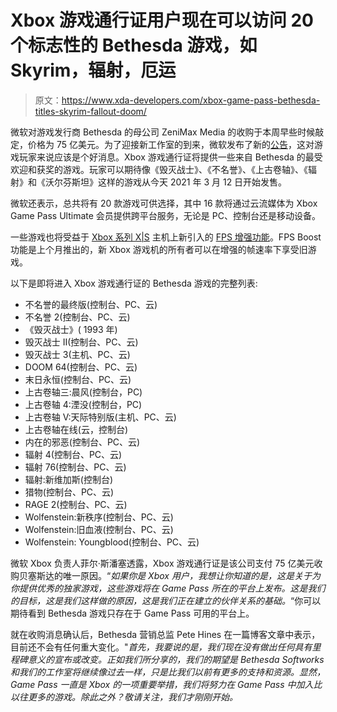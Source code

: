 # Xbox 游戏通行证用户现在可以访问 20 个标志性的 Bethesda 游戏，如 Skyrim，辐射，厄运

> 原文：<https://www.xda-developers.com/xbox-game-pass-bethesda-titles-skyrim-fallout-doom/>

微软对游戏发行商 Bethesda 的母公司 ZeniMax Media 的收购于本周早些时候敲定，价格为 75 亿美元。为了迎接新工作室的到来，微软发布了新的[公告](https://news.xbox.com/en-us/2021/03/11/20-bethesda-games-now-on-xbox-game-pass/)，这对游戏玩家来说应该是个好消息。Xbox 游戏通行证将提供一些来自 Bethesda 的最受欢迎和获奖的游戏。玩家可以期待像《毁灭战士》、《不名誉》、《上古卷轴》、《辐射》和《沃尔芬斯坦》这样的游戏从今天 2021 年 3 月 12 日开始发售。

微软还表示，总共将有 20 款游戏可供选择，其中 16 款将通过云流媒体为 Xbox Game Pass Ultimate 会员提供跨平台服务，无论是 PC、控制台还是移动设备。

一些游戏也将受益于 [Xbox 系列 X|S](https://www.xda-developers.com/xbox-series-x-restocks/) 主机上新引入的 [FPS 增强功能](https://www.xda-developers.com/xbox-series-x-series-s-fps-boost/)。FPS Boost 功能是上个月推出的，新 Xbox 游戏机的所有者可以在增强的帧速率下享受旧游戏。

以下是即将进入 Xbox 游戏通行证的 Bethesda 游戏的完整列表:

*   不名誉的最终版(控制台、PC、云)
*   不名誉 2(控制台、PC、云)
*   《毁灭战士》( 1993 年)
*   毁灭战士 II(控制台、PC、云)
*   毁灭战士 3(主机、PC、云)
*   DOOM 64(控制台、PC、云)
*   末日永恒(控制台、PC、云)
*   上古卷轴三:晨风(控制台，PC)
*   上古卷轴 4:湮没(控制台，PC)
*   上古卷轴 V:天际特别版(主机、PC、云)
*   上古卷轴在线(云，控制台)
*   内在的邪恶(控制台、PC、云)
*   辐射 4(控制台、PC、云)
*   辐射 76(控制台、PC、云)
*   辐射:新维加斯(控制台)
*   猎物(控制台、PC、云)
*   RAGE 2(控制台、PC、云)
*   Wolfenstein:新秩序(控制台、PC、云)
*   Wolfenstein:旧血液(控制台、PC、云)
*   Wolfenstein: Youngblood(控制台、PC、云)

微软 Xbox 负责人菲尔·斯潘塞透露，Xbox 游戏通行证是该公司支付 75 亿美元收购贝塞斯达的唯一原因。“*如果你是 Xbox 用户，我想让你知道的是，这是关于为你提供优秀的独家游戏，这些游戏将在 Game Pass 所在的平台上发布。这是我们的目标，这是我们这样做的原因，这是我们正在建立的伙伴关系的基础。*“你可以期待看到 Bethesda 游戏只存在于 Game Pass 可用的平台上。

就在收购消息确认后，Bethesda 营销总监 Pete Hines 在一篇博客文章中表示，目前还不会有任何重大变化。"*首先，我要说的是，我们现在没有做出任何具有里程碑意义的宣布或改变。正如我们所分享的，我们的期望是 Bethesda Softworks 和我们的工作室将继续像过去一样，只是比我们以前有更多的支持和资源。显然，Game Pass 一直是 Xbox 的一项重要举措，我们将努力在 Game Pass 中加入比以往更多的游戏。除此之外？敬请关注，我们才刚刚开始。*